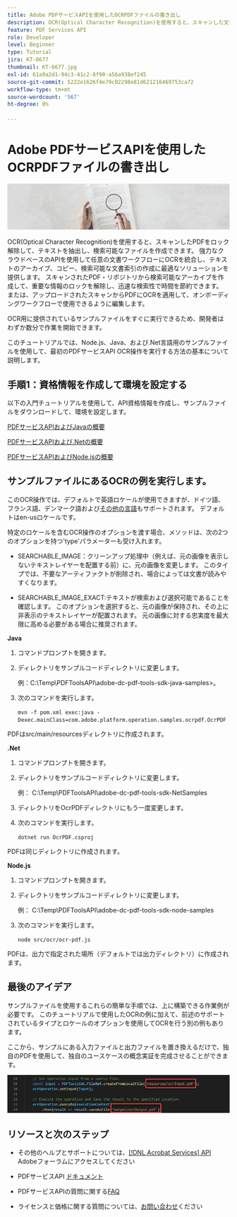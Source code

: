 ```yaml
---
title: Adobe PDFサービスAPIを使用したOCRPDFファイルの書き出し
description: OCR(Optical Character Recognition)を使用すると、スキャンした文字をロック解除して、テキストを抽出し、検索可能なファイルをPDFできます
feature: PDF Services API
role: Developer
level: Beginner
type: Tutorial
jira: KT-6677
thumbnail: KT-6677.jpg
exl-id: 61a9a2d1-94c3-41c2-8f90-a56a938ef245
source-git-commit: 5222e1626f4e79c02298e81d621216469753ca72
workflow-type: tm+mt
source-wordcount: '567'
ht-degree: 0%

---
```


# Adobe PDFサービスAPIを使用したOCRPDFファイルの書き出し

![PDFのヒーロー画像の作成](assets/OCR_hero.jpg)

OCR(Optical Character Recognition)を使用すると、スキャンしたPDFをロック解除して、テキストを抽出し、検索可能なファイルを作成できます。 強力なクラウドベースのAPIを使用して任意の文書ワークフローにOCRを統合し、テキストのアーカイブ、コピー、検索可能な文書索引の作成に最適なソリューションを提供します。 スキャンされたPDF・リポジトリから検索可能なアーカイブを作成して、重要な情報のロックを解除し、迅速な検索性で時間を節約できます。 または、アップロードされたスキャンからPDFにOCRを適用して、オンボーディングワークフローで使用できるように編集します。

OCR用に提供されているサンプルファイルをすぐに実行できるため、開発者はわずか数分で作業を開始できます。

このチュートリアルでは、Node.js、Java、および.Net言語用のサンプルファイルを使用して、最初のPDFサービスAPI OCR操作を実行する方法の基本について説明します。

## 手順1：資格情報を作成して環境を設定する

以下の入門チュートリアルを使用して、API資格情報を作成し、サンプルファイルをダウンロードして、環境を設定します。

[PDFサービスAPIおよびJavaの概要](gettingstartedjava.md)

[PDFサービスAPIおよび.Netの概要](gettingstartednet.md)

[PDFサービスAPIおよびNode.jsの概要](createpdffromhtml.md)

## サンプルファイルにあるOCRの例を実行します。

このOCR操作では、デフォルトで英語ロケールが使用できますが、ドイツ語、フランス語、デンマーク語および[その他の言語](https://opensource.adobe.com/pdftools-sdk-docs/release/latest/howtos.html#ocr-with-explicit-language)もサポートされます。 デフォルトはen-usロケールです。

特定のロケールを含むOCR操作のオプションを渡す場合、メソッドは、次の2つのオプションを持つ&#39;type&#39;パラメーターも受け入れます。

* SEARCHABLE_IMAGE：クリーンアップ処理中（例えば、元の画像を表示しないテキストレイヤーを配置する前）に、元の画像を変更します。 このタイプでは、不要なアーティファクトが削除され、場合によっては文書が読みやすくなります。

* SEARCHABLE_IMAGE_EXACT:テキストが検索および選択可能であることを確認します。 このオプションを選択すると、元の画像が保持され、その上に非表示のテキストレイヤーが配置されます。 元の画像に対する忠実度を最大限に高める必要がある場合に推奨されます。

**Java**

1. コマンドプロンプトを開きます。

1. ディレクトリをサンプルコードディレクトリに変更します。

   例：C:\Temp\PDFToolsAPI\adobe-dc-pdf-tools-sdk-java-samples>。

1. 次のコマンドを実行します。

   `mvn -f pom.xml exec:java -Dexec.mainClass=com.adobe.platform.operation.samples.ocrpdf.OcrPDF`

PDFはsrc/main/resourcesディレクトリに作成されます。

**.Net**

1. コマンドプロンプトを開きます。

1. ディレクトリをサンプルコードディレクトリに変更します。

   例： C:\Temp\PDFToolsAPI\adobe-dc-pdf-tools-sdk-NetSamples

1. ディレクトリをOcrPDFディレクトリにもう一度変更します。

1. 次のコマンドを実行します。

   `dotnet run OcrPDF.csproj`

PDFは同じディレクトリに作成されます。

**Node.js**

1. コマンドプロンプトを開きます。

1. ディレクトリをサンプルコードディレクトリに変更します。

   例： C:\Temp\PDFToolsAPI\adobe-dc-pdf-tools-sdk-node-samples

1. 次のコマンドを実行します。

   `node src/ocr/ocr-pdf.js`

PDFは、出力で指定された場所（デフォルトでは出力ディレクトリ）に作成されます。

## 最後のアイデア

サンプルファイルを使用するこれらの簡単な手順では、上に構築できる作業例が必要です。 このチュートリアルで使用したOCRの例に加えて、前述のサポートされているタイプとロケールのオプションを使用してOCRを行う別の例もあります。

ここから、サンプルにある入力ファイルと出力ファイルを置き換えるだけで、独自のPDFを使用して、独自のユースケースの概念実証を完成させることができます。

![概念実証](assets/OCR_poc.png)

## リソースと次のステップ

* その他のヘルプとサポートについては、[[!DNL Acrobat Services] API](https://community.adobe.com/t5/document-cloud-sdk/bd-p/Document-Cloud-SDK?page=1&amp;sort=latest_replies&amp;filter=all) Adobeフォーラムにアクセスしてください

* PDFサービスAPI [ドキュメント](https://www.adobe.com/go/pdftoolsapi_doc)

* PDFサービスAPIの質問に関する[FAQ](https://community.adobe.com/t5/document-cloud-sdk/faq-for-document-services-pdf-tools-api/m-p/10726197)

* ライセンスと価格に関する質問については、[お問い合わせ](https://www.adobe.com/go/pdftoolsapi_requestform)ください
